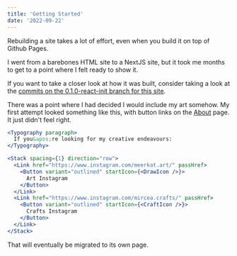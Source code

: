 ```yaml
---
title: 'Getting Started'
date: '2022-09-22'
---
```


Rebuilding a site takes a lot of effort, even when you build it on top of Github Pages.

I went from a barebones HTML site to a NextJS site, but it took me months to get to a point where I felt ready to show it.

If you want to take a closer look at how it was built, consider taking a look at the [commits on the 0.1.0-react-init branch for this site](https://github.com/Rikoru/rikoru.github.io/commits/0.1.0-react-init).

There was a point where I had decided I would include my art somehow. My first attempt looked something like this, with button links on the [About](/about) page. It just didn't feel right.

```jsx
<Typography paragraph>
  If you&apos;re looking for my creative endeavours:
</Typography>

<Stack spacing={1} direction="row">
  <Link href="https://www.instagram.com/meerkat.art/" passHref>
    <Button variant="outlined" startIcon={<DrawIcon />}>
      Art Instagram
    </Button>
  </Link>
  <Link href="https://www.instagram.com/mircea.crafts/" passHref>
    <Button variant="outlined" startIcon={<CraftIcon />}>
      Crafts Instagram
    </Button>
  </Link>
</Stack>
```

That will eventually be migrated to its own page.
